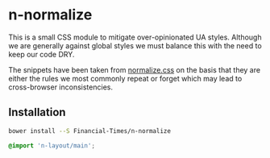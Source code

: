 # n-normalize

This is a small CSS module to mitigate over-opinionated UA styles. Although we are generally against global styles we must balance this with the need to keep our code DRY.

The snippets have been taken from [normalize.css](https://github.com/necolas/normalize.css) on the basis that they are either the rules we most commonly repeat or forget which may lead to cross-browser inconsistencies.

## Installation

```bash
bower install --S Financial-Times/n-normalize
```

```scss
@import 'n-layout/main';
```
